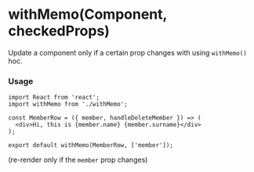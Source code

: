 # withMemo(Component, checkedProps)

Update a component only if a certain prop changes with using `withMemo()` hoc.

### Usage

```
import React from 'react';
import withMemo from './withMemo';

const MemberRow = ({ member, handleDeleteMember }) => (
  <div>Hi, this is {member.name} {member.surname}</div>
);

export default withMemo(MemberRow, ['member']);

```
(re-render only if the `member` prop changes)
